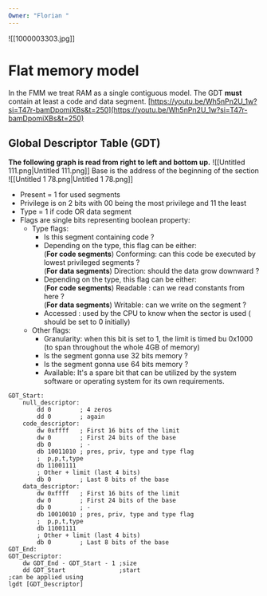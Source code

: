 ```yaml
---
Owner: "Florian "
---
```

  
![[1000003303.jpg]]
# Flat memory model
In the FMM we treat RAM as a single contiguous model. The GDT **must** contain at least a code and data segment.
[https://youtu.be/Wh5nPn2U_1w?si=T47r-bamDpomiXBs&t=250](https://youtu.be/Wh5nPn2U_1w?si=T47r-bamDpomiXBs&t=250)
## Global Descriptor Table (GDT)
**The following graph is read from right to left and bottom up.**
![[Untitled 111.png|Untitled 111.png]]
Base is the address of the beginning of the section
![[Untitled 1 78.png|Untitled 1 78.png]]
- Present = 1 for used segments
- Privilege is on 2 bits with 00 being the most privilege and 11 the least
- Type = 1 if code OR data segment
- Flags are single bits representing boolean property:
    - Type flags:
        - Is this segment containing code ?
        - Depending on the type, this flag can be either:  
            (**For code segments**) Conforming: can this code be executed by lowest privileged segments ?  
            (**For data segments**) Direction: should the data grow downward ?
        - Depending on the type, this flag can be either:  
            (**For code segments**) Readable : can we read constants from here ?  
            (**For data segments**) Writable: can we write on the segment ?
        - Accessed : used by the CPU to know when the sector is used ( should be set to 0 initially)
    - Other flags:
        - Granularity: when this bit is set to 1, the limit is timed bu 0x1000 (to span throughout the whole 4GB of memory)
        - Is the segment gonna use 32 bits memory ?
        - Is the segment gonna use 64 bits memory ?
        - Available: It's a spare bit that can be utilized by the system software or operating system for its own requirements.
```Assembly
GDT_Start:
    null_descriptor:
        dd 0        ; 4 zeros
        dd 0        ; again
    code_descriptor:
        dw 0xffff   ; First 16 bits of the limit
        dw 0        ; First 24 bits of the base
        db 0        ; -
        db 10011010 ; pres, priv, type and type flag
        ;  p,p,t,type
        db 11001111
        ; Other + limit (last 4 bits)
        db 0        ; Last 8 bits of the base
    data_descriptor:
        dw 0xffff   ; First 16 bits of the limit
        dw 0        ; First 24 bits of the base
        db 0        ; -
        db 10010010 ; pres, priv, type and type flag
        ;  p,p,t,type
        db 11001111
        ; Other + limit (last 4 bits)
        db 0        ; Last 8 bits of the base
GDT_End:
GDT_Descriptor:
    dw GDT_End - GDT_Start - 1 ;size
    dd GDT_Start               ;start
;can be applied using
lgdt [GDT_Descriptor]
```